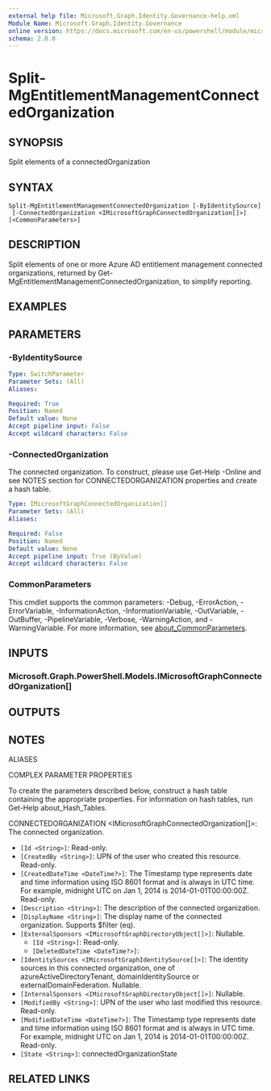 ```yaml
---
external help file: Microsoft.Graph.Identity.Governance-help.xml
Module Name: Microsoft.Graph.Identity.Governance
online version: https://docs.microsoft.com/en-us/powershell/module/microsoft.graph.identity.governance/split-mgentitlementmanagementconnectedorganization
schema: 2.0.0
---
```


# Split-MgEntitlementManagementConnectedOrganization

## SYNOPSIS
Split elements of a connectedOrganization

## SYNTAX

```
Split-MgEntitlementManagementConnectedOrganization [-ByIdentitySource]
 [-ConnectedOrganization <IMicrosoftGraphConnectedOrganization[]>] [<CommonParameters>]
```

## DESCRIPTION
Split elements of one or more Azure AD entitlement management connected organizations, returned by Get-MgEntitlementManagementConnectedOrganization, to simplify reporting.

## EXAMPLES

## PARAMETERS

### -ByIdentitySource

```yaml
Type: SwitchParameter
Parameter Sets: (All)
Aliases:

Required: True
Position: Named
Default value: None
Accept pipeline input: False
Accept wildcard characters: False
```

### -ConnectedOrganization
The connected organization.
To construct, please use Get-Help -Online and see NOTES section for CONNECTEDORGANIZATION properties and create a hash table.

```yaml
Type: IMicrosoftGraphConnectedOrganization[]
Parameter Sets: (All)
Aliases:

Required: False
Position: Named
Default value: None
Accept pipeline input: True (ByValue)
Accept wildcard characters: False
```

### CommonParameters
This cmdlet supports the common parameters: -Debug, -ErrorAction, -ErrorVariable, -InformationAction, -InformationVariable, -OutVariable, -OutBuffer, -PipelineVariable, -Verbose, -WarningAction, and -WarningVariable. For more information, see [about_CommonParameters](http://go.microsoft.com/fwlink/?LinkID=113216).

## INPUTS

### Microsoft.Graph.PowerShell.Models.IMicrosoftGraphConnectedOrganization[]
## OUTPUTS

## NOTES

ALIASES

COMPLEX PARAMETER PROPERTIES

To create the parameters described below, construct a hash table containing the appropriate properties. For information on hash tables, run Get-Help about_Hash_Tables.


CONNECTEDORGANIZATION <IMicrosoftGraphConnectedOrganization[]>: The connected organization.
  - `[Id <String>]`: Read-only.
  - `[CreatedBy <String>]`: UPN of the user who created this resource. Read-only.
  - `[CreatedDateTime <DateTime?>]`: The Timestamp type represents date and time information using ISO 8601 format and is always in UTC time. For example, midnight UTC on Jan 1, 2014 is 2014-01-01T00:00:00Z. Read-only.
  - `[Description <String>]`: The description of the connected organization.
  - `[DisplayName <String>]`: The display name of the connected organization. Supports $filter (eq).
  - `[ExternalSponsors <IMicrosoftGraphDirectoryObject[]>]`: Nullable.
    - `[Id <String>]`: Read-only.
    - `[DeletedDateTime <DateTime?>]`: 
  - `[IdentitySources <IMicrosoftGraphIdentitySource[]>]`: The identity sources in this connected organization, one of azureActiveDirectoryTenant, domainIdentitySource or externalDomainFederation. Nullable.
  - `[InternalSponsors <IMicrosoftGraphDirectoryObject[]>]`: Nullable.
  - `[ModifiedBy <String>]`: UPN of the user who last modified this resource. Read-only.
  - `[ModifiedDateTime <DateTime?>]`: The Timestamp type represents date and time information using ISO 8601 format and is always in UTC time. For example, midnight UTC on Jan 1, 2014 is 2014-01-01T00:00:00Z. Read-only.
  - `[State <String>]`: connectedOrganizationState

## RELATED LINKS
